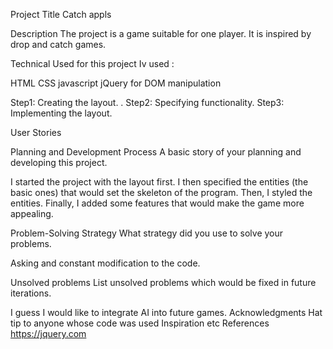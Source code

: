 Project Title
Catch appls

Description
The project is a game suitable for one player. It is inspired by drop and catch games.

Technical Used
for this project Iv used :

HTML
CSS
javascript 
jQuery for DOM manipulation

Step1: Creating the layout. . Step2: Specifying functionality. Step3: Implementing the layout.

User Stories


Planning and Development Process
A basic story of your planning and developing this project.

I started the project with the layout first. I then specified the entities (the basic ones) that would set the skeleton of the program. Then, I styled the entities. Finally, I added some features that would make the game more appealing.

Problem-Solving Strategy
What strategy did you use to solve your problems.

Asking and constant modification to the code.

Unsolved problems
List unsolved problems which would be fixed in future iterations.

I guess I would like to integrate AI into future games.
Acknowledgments
Hat tip to anyone whose code was used
Inspiration
etc
References
https://jquery.com